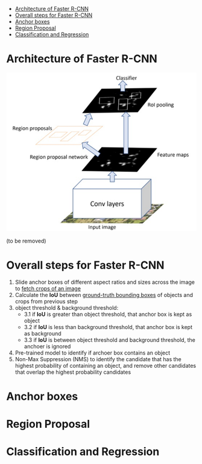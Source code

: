 - [Architecture of Faster R-CNN](#architecture-of-faster-r-cnn)
- [Overall steps for Faster R-CNN](#overall-steps-for-faster-r-cnn)
- [Anchor boxes](#anchor-boxes)
- [Region Proposal](#region-proposal)
- [Classification and Regression](#classification-and-regression)

# Architecture of Faster R-CNN
![Architecture](../../../../graphs/faster-r-cnn-architecture.jpg)

(to be removed)
# Overall steps for Faster R-CNN
1. Slide anchor boxes of different aspect ratios and sizes across the image to <u>fetch crops of an image</u>
2. Calculate the **IoU** between <u>ground-truth bounding boxes</u> of objects and crops from previous step
3. object threshold & background threshold: 
   - 3.1 if **IoU** is greater than object threshold, that anchor box is kept as object
   - 3.2 if **IoU** is less than background threshold, that anchor box is kept as background
   - 3.3 if **IoU** is between object threshold and background threshold, the anchoer is ignored
4. Pre-trained model to identify if archoer box contains an object
5. Non-Max Suppression (NMS) to identify the candidate that has the highest probability of containing an object, and remove other candidates that overlap the highest probability candidates

# Anchor boxes

# Region Proposal 

# Classification and Regression